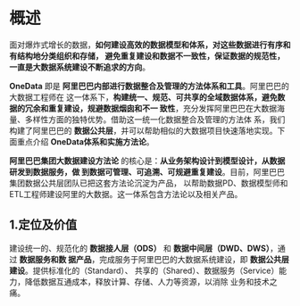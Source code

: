 概述
================================================================================
面对爆炸式增长的数据，**如何建设高效的数据模型和体系，对这些数据进行有序和有结构地分类组织和存储，
避免重复建设和数据不一致性，保证数据的规范性，一直是大数据系统建设不断追求的方向**。

**OneData** 即是 **阿里巴巴内部进行数据整合及管理的方法体系和工具**。阿里巴巴的大数据工程师在
这一体系下，**构建统一、规范、可共享的全域数据体系，避免数据的冗余和重复建设，规避数据烟囱和不一
致性**，充分发挥阿里巴巴在大数据海量、多样性方面的独特优势。借助这一统一化数据整合及管理的方法体
系，我们构建了阿里巴巴的 **数据公共层**，并可以帮助相似的大数据项目快速落地实现。下面重点介绍
**OneData体系和实施方法论**。

**阿里巴巴集团大数据建设方法论** 的核心是：**从业务架构设计到模型设计，从数据研发到数据服务，做
到数据可管理、可追溯、可规避重复建设**。目前，阿里巴巴集团数据公共层团队已把这套方法论沉淀为产品，
以帮助数据PD、数据模型师和ETL工程师建设阿里的大数据。这一体系包含方法论以及相关产品。

## 1.定位及价值
建设统一的、规范化的 **数据接人层（ODS）** 和 **数据中间层（DWD、DWS）**，通过 **数据服务和数
据产品**，完成服务于阿里巴巴的大数据系统建设，即 **数据公共层建设**。提供标准化的（Standard）、
共享的（Shared）、数据服务（Service）能力，降低数据互通成本，释放计算、存储、人力等资源，以消除
业务和技术之痛。
